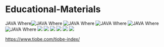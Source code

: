 # Educational-Materials
JAVA Where![JAVA Where](https://blog.jetbrains.com/wp-content/uploads/2020/09/1-2x.png)
![JAVA Where](https://blog.jetbrains.com/wp-content/uploads/2020/09/2-2x.png)
![JAVA Where](https://blog.jetbrains.com/wp-content/uploads/2020/09/3-2x.png)
![JAVA Where](https://blog.jetbrains.com/wp-content/uploads/2020/09/5-2x.png)
![JAVA Where](https://blog.jetbrains.com/wp-content/uploads/2020/09/4-2x-1.png)
![](https://blog.jetbrains.com/wp-content/uploads/2020/09/6-2x.png)
![](https://blog.jetbrains.com/wp-content/uploads/2020/09/7-2x2-1.png)
![](https://blog.jetbrains.com/wp-content/uploads/2020/09/8-2x.png)
![](https://blog.jetbrains.com/wp-content/uploads/2020/09/9-2x.png)
![](https://blog.jetbrains.com/wp-content/uploads/2020/09/10-2x.png)
![](https://blog.jetbrains.com/wp-content/uploads/2020/09/13-2x-1.png)

https://www.tiobe.com/tiobe-index/


